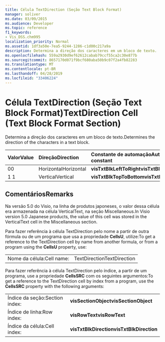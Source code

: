 ```yaml
---
title: Célula TextDirection (Seção Text Block Format)
manager: soliver
ms.date: 03/09/2015
ms.audience: Developer
ms.topic: reference
f1_keywords:
- Vis_DSS.chm995
localization_priority: Normal
ms.assetid: 1df3a50e-7ea5-9244-1286-c1d00c217a9a
description: Determina a direção dos caracteres em um bloco de texto.
ms.openlocfilehash: 559a2930d9ef62612cabab79ccf55ca2c30e877b
ms.sourcegitcommit: 8657170d071f9bcf680aba50b9c07f2a4fb82283
ms.translationtype: MT
ms.contentlocale: pt-BR
ms.lasthandoff: 04/28/2019
ms.locfileid: "33406224"
---
```

# <a name="textdirection-cell-text-block-format-section"></a><span data-ttu-id="f0ce5-103">Célula TextDirection (Seção Text Block Format)</span><span class="sxs-lookup"><span data-stu-id="f0ce5-103">TextDirection Cell (Text Block Format Section)</span></span>

<span data-ttu-id="f0ce5-104">Determina a direção dos caracteres em um bloco de texto.</span><span class="sxs-lookup"><span data-stu-id="f0ce5-104">Determines the direction of the characters in a text block.</span></span>
  
|<span data-ttu-id="f0ce5-105">**Valor**</span><span class="sxs-lookup"><span data-stu-id="f0ce5-105">**Value**</span></span>|<span data-ttu-id="f0ce5-106">**Direção**</span><span class="sxs-lookup"><span data-stu-id="f0ce5-106">**Direction**</span></span>|<span data-ttu-id="f0ce5-107">**Constante de automação**</span><span class="sxs-lookup"><span data-stu-id="f0ce5-107">**Automation constant**</span></span>|
|:-----|:-----|:-----|
| <span data-ttu-id="f0ce5-108">0</span><span class="sxs-lookup"><span data-stu-id="f0ce5-108">0</span></span>  <br/> | <span data-ttu-id="f0ce5-109">Horizontal</span><span class="sxs-lookup"><span data-stu-id="f0ce5-109">Horizontal</span></span>  <br/> |<span data-ttu-id="f0ce5-110">**visTxtBlkLeftToRight**</span><span class="sxs-lookup"><span data-stu-id="f0ce5-110">**visTxtBlkLeftToRight**</span></span> <br/> |
| <span data-ttu-id="f0ce5-111">1 </span><span class="sxs-lookup"><span data-stu-id="f0ce5-111">1</span></span>  <br/> | <span data-ttu-id="f0ce5-112">Vertical</span><span class="sxs-lookup"><span data-stu-id="f0ce5-112">Vertical</span></span>  <br/> |<span data-ttu-id="f0ce5-113">**visTxtBlkTopToBottom**</span><span class="sxs-lookup"><span data-stu-id="f0ce5-113">**visTxtBlkTopToBottom**</span></span> <br/> |
   
## <a name="remarks"></a><span data-ttu-id="f0ce5-114">Comentários</span><span class="sxs-lookup"><span data-stu-id="f0ce5-114">Remarks</span></span>

<span data-ttu-id="f0ce5-115">Na versão 5.0 do Visio, na linha de produtos japoneses, o valor dessa célula era armazenada na célula VerticalText, na seção Miscellaneous.</span><span class="sxs-lookup"><span data-stu-id="f0ce5-115">In Visio version 5.0 Japanese products, the value of this cell was stored in the VerticalText cell in the Miscellaneous section.</span></span>
  
<span data-ttu-id="f0ce5-116">Para fazer referência à célula TextDirection pelo nome a partir de outra fórmula ou de um programa que usa a propriedade **CellsU**, utilize:</span><span class="sxs-lookup"><span data-stu-id="f0ce5-116">To get a reference to the TextDirection cell by name from another formula, or from a program using the **CellsU** property, use:</span></span> 
  
|||
|:-----|:-----|
| <span data-ttu-id="f0ce5-117">Nome da célula:</span><span class="sxs-lookup"><span data-stu-id="f0ce5-117">Cell name:</span></span>  <br/> | <span data-ttu-id="f0ce5-118">TextDirection</span><span class="sxs-lookup"><span data-stu-id="f0ce5-118">TextDirection</span></span>  <br/> |
   
<span data-ttu-id="f0ce5-119">Para fazer referência à célula TextDirection pelo índice, a partir de um programa, use a propriedade **CellsSRC** com os seguintes argumentos:</span><span class="sxs-lookup"><span data-stu-id="f0ce5-119">To get a reference to the TextDirection cell by index from a program, use the **CellsSRC** property with the following arguments:</span></span> 
  
|||
|:-----|:-----|
| <span data-ttu-id="f0ce5-120">Índice da seção:</span><span class="sxs-lookup"><span data-stu-id="f0ce5-120">Section index:</span></span>  <br/> |<span data-ttu-id="f0ce5-121">**visSectionObject**</span><span class="sxs-lookup"><span data-stu-id="f0ce5-121">**visSectionObject**</span></span> <br/> |
| <span data-ttu-id="f0ce5-122">Índice de linha:</span><span class="sxs-lookup"><span data-stu-id="f0ce5-122">Row index:</span></span>  <br/> |<span data-ttu-id="f0ce5-123">**visRowText**</span><span class="sxs-lookup"><span data-stu-id="f0ce5-123">**visRowText**</span></span> <br/> |
| <span data-ttu-id="f0ce5-124">Índice da célula:</span><span class="sxs-lookup"><span data-stu-id="f0ce5-124">Cell index:</span></span>  <br/> |<span data-ttu-id="f0ce5-125">**visTxtBlkDirection**</span><span class="sxs-lookup"><span data-stu-id="f0ce5-125">**visTxtBlkDirection**</span></span> <br/> |
   

